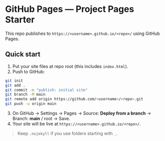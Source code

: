 # GitHub Pages — Project Pages Starter

This repo publishes to `https://<username>.github.io/<repo>/` using GitHub Pages.

## Quick start
1) Put your site files at repo root (this includes `index.html`).
2) Push to GitHub:
```bash
git init
git add .
git commit -m "publish: initial site"
git branch -M main
git remote add origin https://github.com/<username>/<repo>.git
git push -u origin main
```
3) On GitHub → Settings → Pages → Source: **Deploy from a branch** → Branch: **main** / root → Save.
4) Your site will be live at `https://<username>.github.io/<repo>/`.

> Keep `.nojekyll` if you use folders starting with `_`.
